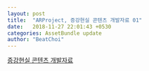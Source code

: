 ```yaml
---
layout: post
title:  "ARProject, 증강현실 콘텐츠 개발자료 01"
date:   2018-11-27 22:01:43 +0530
categories: AssetBundle update
author: "BeatChoi"
---
```

[증강현실 콘텐츠 개발자료][증강현실 콘텐츠 개발자료]




[증강현실 콘텐츠 개발자료]: https://drive.google.com/open?id=1R5vcfC9uX1sg3aXuicm923GeUyWZjQpm


